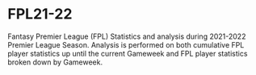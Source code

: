 # FPL21-22
 Fantasy Premier League (FPL) Statistics and analysis during 2021-2022 Premier League Season. Analysis is performed on both cumulative FPL player statistics up until the current Gameweek and FPL player statistics broken down by Gameweek. 
